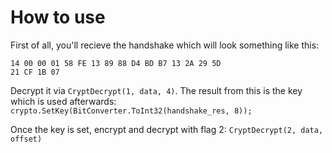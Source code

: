 # How to use

First of all, you'll recieve the handshake which will look something like this:
```
14 00 00 01 58 FE 13 89 88 D4 BD B7 13 2A 29 5D
21 CF 1B 07 
```

Decrypt it via `CryptDecrypt(1, data, 4)`.
The result from this is the key which is used afterwards:
`crypto.SetKey(BitConverter.ToInt32(handshake_res, 8));`

Once the key is set, encrypt and decrypt with flag 2:
 `CryptDecrypt(2, data, offset)`
